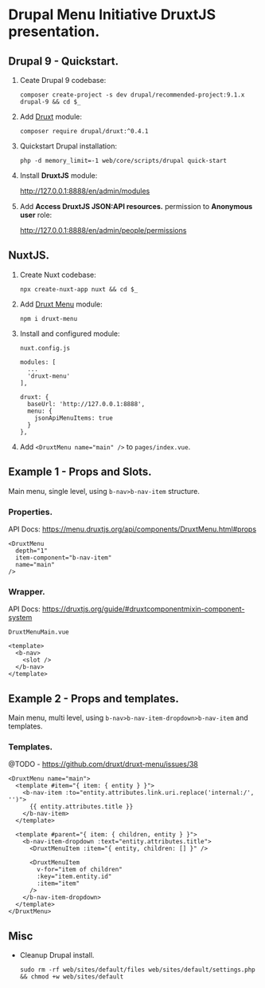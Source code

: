 # Drupal Menu Initiative DruxtJS presentation.

## Drupal 9 - Quickstart.

1. Ceate Drupal 9 codebase:

   `composer create-project -s dev drupal/recommended-project:9.1.x drupal-9 && cd $_`

2. Add [Druxt](https://www.drupal.org/project/druxt) module:

    `composer require drupal/druxt:^0.4.1`

3. Quickstart Drupal installation:

    `php -d memory_limit=-1 web/core/scripts/drupal quick-start`

4. Install **DruxtJS** module:

    http://127.0.0.1:8888/en/admin/modules

5. Add **Access DruxtJS JSON:API resources.** permission to **Anonymous user** role:

    http://127.0.0.1:8888/en/admin/people/permissions


## NuxtJS.

1. Create Nuxt codebase:

    `npx create-nuxt-app nuxt && cd $_`

2. Add [Druxt Menu](https://menu.druxtjs.org) module:

    `npm i druxt-menu`

3. Install and configured module:

    `nuxt.config.js`
    ```
    modules: [
      ...
      'druxt-menu'
    ],

    druxt: {
      baseUrl: 'http://127.0.0.1:8888',
      menu: {
        jsonApiMenuItems: true
      }
    },
    ```

4. Add `<DruxtMenu name="main" />` to `pages/index.vue`.


## Example 1 - Props and Slots.

Main menu, single level, using `b-nav>b-nav-item` structure.

### Properties.

API Docs: https://menu.druxtjs.org/api/components/DruxtMenu.html#props

```
<DruxtMenu
  depth="1"
  item-component="b-nav-item"
  name="main"
/>
```

### Wrapper.

API Docs: https://druxtjs.org/guide/#druxtcomponentmixin-component-system

`DruxtMenuMain.vue`
```
<template>
  <b-nav>
    <slot />
  </b-nav>
</template>
```

## Example 2 - Props and templates.

Main menu, multi level, using `b-nav>b-nav-item-dropdown>b-nav-item` and templates.

### Templates.

@TODO - https://github.com/druxt/druxt-menu/issues/38

```
<DruxtMenu name="main">
  <template #item="{ item: { entity } }">
    <b-nav-item :to="entity.attributes.link.uri.replace('internal:/', '')">
      {{ entity.attributes.title }}
    </b-nav-item>
  </template>

  <template #parent="{ item: { children, entity } }">
    <b-nav-item-dropdown :text="entity.attributes.title">
      <DruxtMenuItem :item="{ entity, children: [] }" />

      <DruxtMenuItem
        v-for="item of children"
        :key="item.entity.id"
        :item="item"
      />
    </b-nav-item-dropdown>
  </template>
</DruxtMenu>
```

## Misc

- Cleanup Drupal install.

  `sudo rm -rf web/sites/default/files web/sites/default/settings.php && chmod +w web/sites/default`
